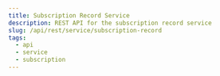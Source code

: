 ```yaml
---
title: Subscription Record Service
description: REST API for the subscription record service
slug: /api/rest/service/subscription-record
tags:
  - api
  - service
  - subscription
---
```


